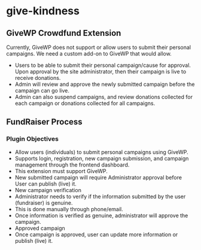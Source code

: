 # give-kindness
## GiveWP Crowdfund Extension

Currently, GiveWP does not support or allow users to submit their personal campaigns. We need a custom add-on to GiveWP that would allow.

- Users to be able to submit their personal campaign/cause for approval. Upon approval by the site administrator, then their campaign is live to receive donations.
- Admin will review and approve the newly submitted campaign before the campaign can go live.
- Admin can also suspend campaigns, and review donations collected for each campaign or donations collected for all campaigns.

## FundRaiser Process
### Plugin Objectives
- Allow users (individuals) to submit personal campaigns using GiveWP. 
- Supports login, registration, new campaign submission, and campaign management through the frontend dashboard. 
- This extension must support GiveWP.
- New submitted campaign will require Administrator approval before User can publish (live) it.
- New campaign verification
- Administrator needs to verify if the information submitted by the user (fundraiser) is genuine. 
- This is done manually through phone/email. 
- Once information is verified as genuine, administrator will approve the campaign.
- Approved campaign
- Once campaign is approved, user can update more information or publish (live) it.
